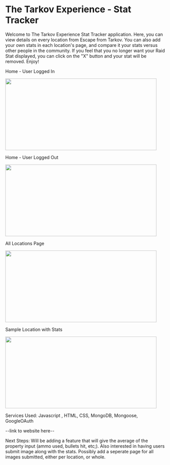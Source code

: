# The Tarkov Experience - Stat Tracker

Welcome to The Tarkov Experience Stat Tracker application. Here, you can view details on every location from Escape from Tarkov.
You can also add your own stats in each location's page, and compare it your stats versus other people in the community. If you 
feel that you no longer want your Raid Stat displayed, you can click on the "X" button and your stat will be removed. Enjoy!

Home - User Logged In

<img src="https://i.imgur.com/0s3qAiP.png" width="475" height="225">

Home - User Logged Out

<img src="https://i.imgur.com/NesA7dM.png" width="475" height="225">

All Locations Page 

<img src="https://i.imgur.com/KHWE8uz.png" width="475" height="225">

Sample Location with Stats 

<img src="https://i.imgur.com/4m0IFVU.png" width="475" height="225">

Services Used: Javascript , HTML, CSS, MongoDB, Mongoose, GoogleOAuth

--link to website here-- 

Next Steps: Will be adding a feature that will give the average of the property input (ammo used, bullets hit, etc;). Also interested
in having users submit image along with the stats. Possibly add a seperate page for all images submitted, either per location, or whole. 